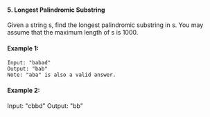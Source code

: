 #### 5. Longest Palindromic Substring
Given a string s, find the longest palindromic substring in s. You may assume that the maximum length of s is 1000.

#### Example 1:
```
Input: "babad"
Output: "bab"
Note: "aba" is also a valid answer.
```
#### Example 2:

Input: "cbbd"
Output: "bb"